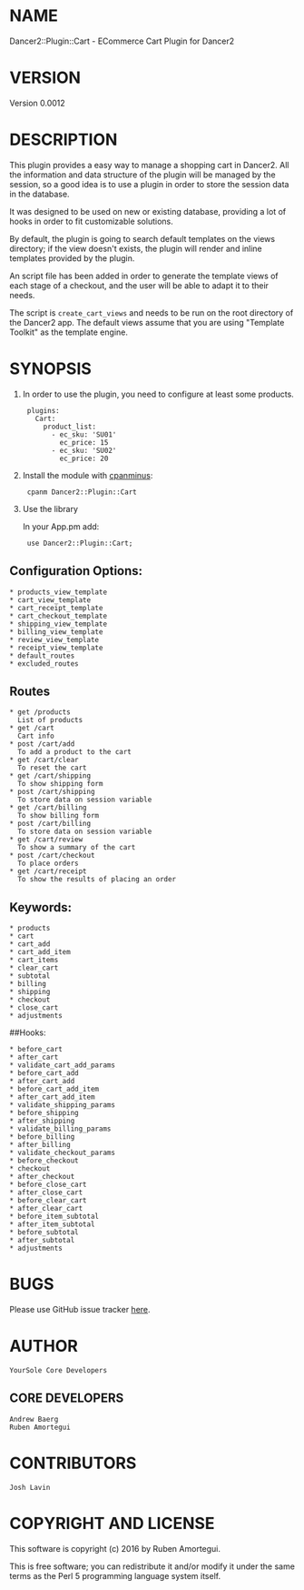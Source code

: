 # NAME

Dancer2::Plugin::Cart - ECommerce Cart Plugin for Dancer2

# VERSION

Version 0.0012

# DESCRIPTION

This plugin provides a easy way to manage a shopping cart in Dancer2.
All the information and data structure of the plugin will be managed by
the session, so a good idea is to use a plugin in order to store the
session data in the database.

It was designed to be used on new or existing database, providing a lot
of hooks in order to fit customizable solutions.

By default, the plugin is going to search default templates on the views
directory; if the view doesn't exists, the plugin will render and inline
templates provided by the plugin.

An script file has been added in order to generate the template views
of each stage of a checkout, and the user will be able to adapt it to
their needs.

The script is `create_cart_views` and needs to be run on the root
directory of the Dancer2 app. The default views assume that you are
using "Template Toolkit" as the template engine.


# SYNOPSIS

1. In order to use the plugin, you need to configure at least some products.

        plugins:
          Cart:
            product_list:
              - ec_sku: 'SU01'
                ec_price: 15
              - ec_sku: 'SU02'
                ec_price: 20

2. Install the module with [cpanminus](https://cpanmin.us/):

        cpanm Dancer2::Plugin::Cart

3. Use the library

    In your App.pm add:

        use Dancer2::Plugin::Cart;


## Configuration Options:

    * products_view_template
    * cart_view_template
    * cart_receipt_template
    * cart_checkout_template
    * shipping_view_template
    * billing_view_template
    * review_view_template
    * receipt_view_template
    * default_routes
    * excluded_routes

## Routes
    * get /products
      List of products
    * get /cart
      Cart info
    * post /cart/add
      To add a product to the cart
    * get /cart/clear
      To reset the cart
    * get /cart/shipping
      To show shipping form
    * post /cart/shipping
      To store data on session variable
    * get /cart/billing
      To show billing form
    * post /cart/billing
      To store data on session variable
    * get /cart/review
      To show a summary of the cart
    * post /cart/checkout
      To place orders
    * get /cart/receipt
      To show the results of placing an order
      
## Keywords:

    * products
    * cart
    * cart_add
    * cart_add_item
    * cart_items
    * clear_cart
    * subtotal
    * billing
    * shipping
    * checkout
    * close_cart
    * adjustments

##Hooks:

    * before_cart
    * after_cart
    * validate_cart_add_params
    * before_cart_add
    * after_cart_add
    * before_cart_add_item
    * after_cart_add_item
    * validate_shipping_params
    * before_shipping
    * after_shipping
    * validate_billing_params
    * before_billing
    * after_billing
    * validate_checkout_params
    * before_checkout
    * checkout
    * after_checkout
    * before_close_cart
    * after_close_cart
    * before_clear_cart
    * after_clear_cart
    * before_item_subtotal
    * after_item_subtotal
    * before_subtotal
    * after_subtotal
    * adjustments

# BUGS
Please use GitHub issue tracker
[here](https://github.com/YourSole/Cart/issues).

# AUTHOR

    YourSole Core Developers
##  CORE DEVELOPERS

    Andrew Baerg
    Ruben Amortegui

# CONTRIBUTORS

    Josh Lavin

# COPYRIGHT AND LICENSE

This software is copyright (c) 2016 by Ruben Amortegui.

This is free software; you can redistribute it and/or modify it under the same terms as the Perl 5 programming language system itself.
